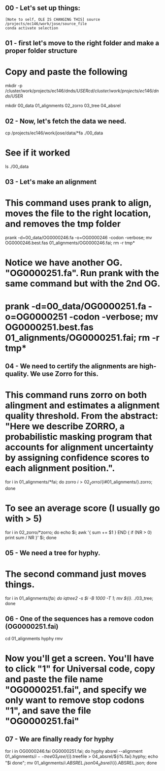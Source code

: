 ## 00 - Let's set up things:
```
[Note to self, OLE IS CHANGING THIS] source /projects/ec146/work/jose/source_file
conda activate selection
```

## 01 - first let's move to the right folder and make a proper folder structure
# Copy and paste the following
mkdir -p /cluster/work/projects/ec146/dnds/$USER
cd /cluster/work/projects/ec146/dnds/$USER

mkdir 00_data  01_alignments  02_zorro  03_tree  04_absrel

## 02 - Now, let's fetch the data we need.
cp /projects/ec146/work/jose/data/*fa ./00_data

# See if it worked
ls ./00_data

## 03 - Let's make an alignment
# This command uses prank to align, moves the file to the right location, and removes the tmp folder
prank -d=00_data/OG0000246.fa -o=OG0000246 -codon -verbose; mv OG0000246.best.fas 01_alignments/OG0000246.fai; rm -r tmp*

# Notice we have another OG. "OG0000251.fa". Run prank with the same command but with the 2nd OG.
# prank -d=00_data/OG0000251.fa -o=OG0000251 -codon -verbose; mv OG0000251.best.fas 01_alignments/OG0000251.fai; rm -r tmp*

## 04 - We need to certify the alignments are high-quality. We use Zorro for this.
# This command runs zorro on both alingment and estimates a alignment quality threshold. From the abstract: "Here we describe ZORRO, a probabilistic masking program that accounts for alignment uncertainty by assigning confidence scores to each alignment position.".
for i in 01_alignments/*fai; do zorro $i > 02_zorro/${i#01_alignments/}.zorro; done

# To see an average score (I usually go with > 5)
for i in 02_zorro/*zorro; do echo $i; awk '{ sum += $1 } END { if (NR > 0) print sum / NR }' $i; done

## 05 - We need a tree for hyphy.
# The second command just moves things.
for i in 01_alignments/*fai; do iqtree2 -s $i -B 1000 -T 1; mv ${i}.* ./03_tree; done

## 06 - One of the sequences has a remove codon (OG0000251.fai)
cd 01_alignments
hyphy rmv
# Now you'll get a screen. You'll have to click "1" for Universal code, copy and paste the file name "OG0000251.fai", and specify we only want to remove stop codons "1", and save the file "OG0000251.fai"

## 07 - We are finally ready for hyphy
for i in OG0000246.fai  OG0000251.fai; do hyphy absrel --alignment 01_alignments/$i --tree 03_tree/${i}.treefile > 04_absrel/${i%.fai}.hyphy; echo "$i done"; mv 01_alignments/${i}.ABSREL.json 04_absrel/${i}.ABSREL.json; done
